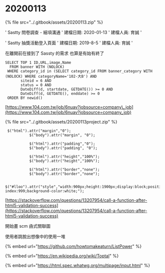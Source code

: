 # 20200113

{% file src="../.gitbook/assets/20200113.zip" %}

' Sastty 問卷調查 - 細項溝通 ' 建檔日期: 2020-01-13 ' 建檔人員: 育誠 ' 

' Sastty 抽獎活動登入頁面 ' 建檔日期: 2019-8-5 ' 建檔人員: 育誠 '

在離開前在接到了 Sassty 的需求 也算是有始有終了

```text
SELECT TOP 1 ID,URL,image,Name 
  FROM banner WITH (NOLOCK) 
 WHERE category_id in (SELECT category_id FROM banner_category WITH (NOLOCK) WHERE categoryName='102-大B') AND 
       siteid = 6 AND 
       status = 0 AND 
       DateDiff(d, startdate, GETDATE()) >= 0 AND 
       DateDiff(d, GETDATE(), enddate) >= 0 
 ORDER BY newid()
```

[https://www.104.com.tw/job/6nuav?jobsource=company\_job](https://www.104.com.tw/job/6nuav?jobsource=company_job)

{% file src="../.gitbook/assets/20200113project.zip" %}

```text
 $("html").attr("margin","0");
           $("body").attr("margin", "0");

           $("html").attr("padding","0");
           $("body").attr("padding", "0");

           $("html").attr("height","100%");
           $("body").attr("height","100%");

           $("html").attr("border","none");
           $("body").attr("border","none");

           $("#lloo").attr("style","width:900px;height:1900px;display:block;position:absolute;z-index:999;background-color:white;");
```

[https://stackoverflow.com/questions/13207954/call-a-function-after-html5-validation-success](https://stackoverflow.com/questions/13207954/call-a-function-after-html5-validation-success)

開始畫 scm 凾式關聯圖

使用者跳脫出想像中的使用一堆

{% embed url="https://github.com/howtomakeaturn/ListPower" %}



{% embed url="https://en.wikipedia.org/wiki/Toptal" %}



{% embed url="https://html.spec.whatwg.org/multipage/input.html" %}



